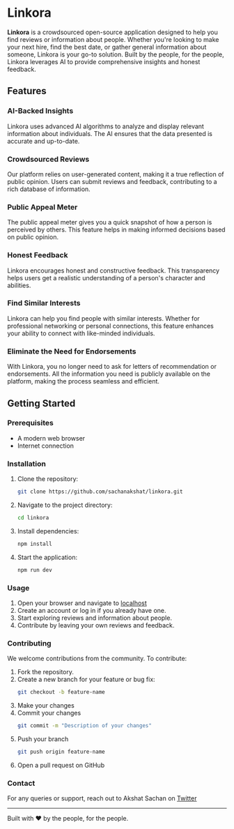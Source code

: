 # Linkora

**Linkora** is a crowdsourced open-source application designed to help you find reviews or information about people. Whether you're looking to make your next hire, find the best date, or gather general information about someone, Linkora is your go-to solution. Built by the people, for the people, Linkora leverages AI to provide comprehensive insights and honest feedback.

## Features

### **AI-Backed Insights**
Linkora uses advanced AI algorithms to analyze and display relevant information about individuals. The AI ensures that the data presented is accurate and up-to-date.

### **Crowdsourced Reviews**
Our platform relies on user-generated content, making it a true reflection of public opinion. Users can submit reviews and feedback, contributing to a rich database of information.

### **Public Appeal Meter**
The public appeal meter gives you a quick snapshot of how a person is perceived by others. This feature helps in making informed decisions based on public opinion.

### **Honest Feedback**
Linkora encourages honest and constructive feedback. This transparency helps users get a realistic understanding of a person's character and abilities.

### **Find Similar Interests**
Linkora can help you find people with similar interests. Whether for professional networking or personal connections, this feature enhances your ability to connect with like-minded individuals.

### **Eliminate the Need for Endorsements**
With Linkora, you no longer need to ask for letters of recommendation or endorsements. All the information you need is publicly available on the platform, making the process seamless and efficient.

## Getting Started

### Prerequisites
- A modern web browser
- Internet connection

### Installation
1. Clone the repository:
   ```bash
   git clone https://github.com/sachanakshat/linkora.git
2. Navigate to the project directory:
   ```bash
   cd linkora
3. Install dependencies:
   ```bash
   npm install
4. Start the application:
   ```bash
   npm run dev
### Usage
1. Open your browser and navigate to [localhost](http://localhost:3000)
2. Create an account or log in if you already have one.
3. Start exploring reviews and information about people.
4. Contribute by leaving your own reviews and feedback.


### Contributing

We welcome contributions from the community. To contribute:

1. Fork the repository.
2. Create a new branch for your feature or bug fix:
   ```bash
   git checkout -b feature-name
3. Make your changes
4. Commit your changes
   ```bash
   git commit -m "Description of your changes"
5. Push your branch
   ```bash
   git push origin feature-name
6. Open a pull request on GitHub

### Contact
For any queries or support, reach out to Akshat Sachan on [Twitter](https://x.com/SachanAkshat)

---
Built with ❤️ by the people, for the people.